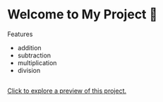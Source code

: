 <h1>Welcome to My Project 👋</h1>

Features
<ul>
  <li>addition</li>
  <li>subtraction</li>
  <li>multiplication</li>
  <li>division</li>
</ul>
<h2></h2>
<p><a href="https://calculator-app-by-pipo.netlify.app/" target="_blank">Click to explore a preview of this project.</a></p>
